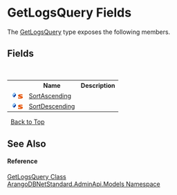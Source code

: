 # GetLogsQuery Fields
 

The <a href="72b81dde-8a25-2d18-d0c0-e93fb69c2969">GetLogsQuery</a> type exposes the following members.


## Fields
&nbsp;<table><tr><th></th><th>Name</th><th>Description</th></tr><tr><td>![Public field](media/pubfield.gif "Public field")![Static member](media/static.gif "Static member")</td><td><a href="5fa80174-5d12-404e-65c4-31ee727a5521">SortAscending</a></td><td /></tr><tr><td>![Public field](media/pubfield.gif "Public field")![Static member](media/static.gif "Static member")</td><td><a href="6799248c-6a3c-ced4-5cf8-4400a06c9ef8">SortDescending</a></td><td /></tr></table>&nbsp;
<a href="#getlogsquery-fields">Back to Top</a>

## See Also


#### Reference
<a href="72b81dde-8a25-2d18-d0c0-e93fb69c2969">GetLogsQuery Class</a><br /><a href="09a5369e-c1cb-35e0-2a36-7817d39ab37d">ArangoDBNetStandard.AdminApi.Models Namespace</a><br />